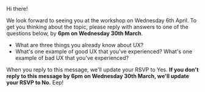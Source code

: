Hi there!

We look forward to seeing you at the workshop on Wednesday 6th April. To get you thinking about the topic, please reply with answers to one of the questions below, by **6pm on Wednesday 30th March**.

* What are three things you already know about UX?
* What's one example of good UX that you've experienced? What's one example of bad UX that you've experienced?

When you reply to this message, we'll update your RSVP to Yes. **If you don't reply to this message by 6pm on Wednesday 30th March, we'll update your RSVP to No.** Eep!
